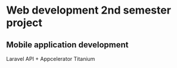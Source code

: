 # Web development 2nd semester project

## Mobile application development

Laravel API + Appcelerator Titanium
